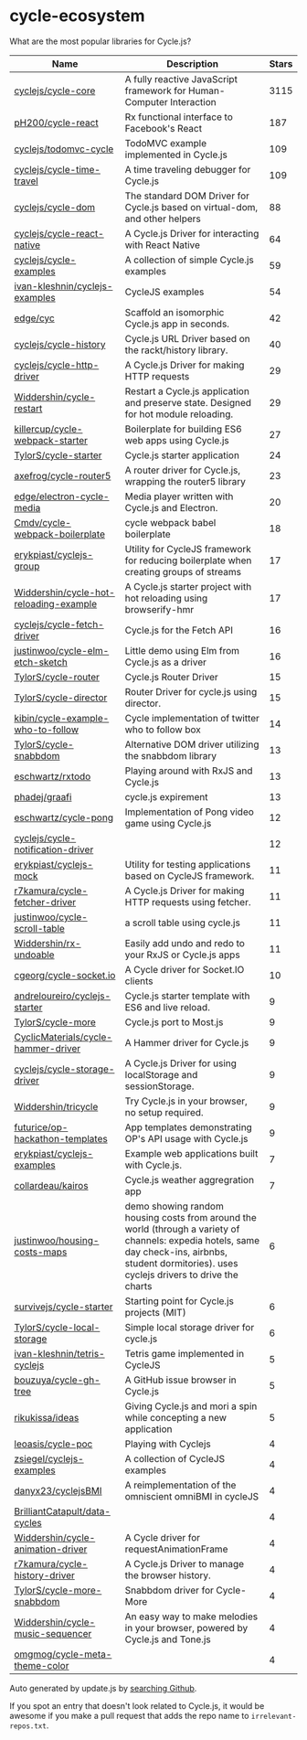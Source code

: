 
# cycle-ecosystem
What are the most popular libraries for Cycle.js?

| Name     | Description       | Stars |
| -------- | ----------------- | ------|
| [cyclejs/cycle-core](https://github.com/cyclejs/cycle-core) | A fully reactive JavaScript framework for Human-Computer Interaction | 3115 |
| [pH200/cycle-react](https://github.com/pH200/cycle-react) | Rx functional interface to Facebook's React | 187 |
| [cyclejs/todomvc-cycle](https://github.com/cyclejs/todomvc-cycle) | TodoMVC example implemented in Cycle.js | 109 |
| [cyclejs/cycle-time-travel](https://github.com/cyclejs/cycle-time-travel) | A time traveling debugger for Cycle.js | 109 |
| [cyclejs/cycle-dom](https://github.com/cyclejs/cycle-dom) | The standard DOM Driver for Cycle.js based on virtual-dom, and other helpers | 88 |
| [cyclejs/cycle-react-native](https://github.com/cyclejs/cycle-react-native) | A Cycle.js Driver for interacting with React Native | 64 |
| [cyclejs/cycle-examples](https://github.com/cyclejs/cycle-examples) | A collection of simple Cycle.js examples | 59 |
| [ivan-kleshnin/cyclejs-examples](https://github.com/ivan-kleshnin/cyclejs-examples) | CycleJS examples | 54 |
| [edge/cyc](https://github.com/edge/cyc) | Scaffold an isomorphic Cycle.js app in seconds. | 42 |
| [cyclejs/cycle-history](https://github.com/cyclejs/cycle-history) | Cycle.js URL Driver based on the rackt/history library. | 40 |
| [cyclejs/cycle-http-driver](https://github.com/cyclejs/cycle-http-driver) | A Cycle.js Driver for making HTTP requests | 29 |
| [Widdershin/cycle-restart](https://github.com/Widdershin/cycle-restart) | Restart a Cycle.js application and preserve state. Designed for hot module reloading. | 29 |
| [killercup/cycle-webpack-starter](https://github.com/killercup/cycle-webpack-starter) | Boilerplate for building ES6 web apps using Cycle.js | 27 |
| [TylorS/cycle-starter](https://github.com/TylorS/cycle-starter) | Cycle.js starter application | 24 |
| [axefrog/cycle-router5](https://github.com/axefrog/cycle-router5) | A router driver for Cycle.js, wrapping the router5 library | 23 |
| [edge/electron-cycle-media](https://github.com/edge/electron-cycle-media) | Media player written with Cycle.js and Electron. | 20 |
| [Cmdv/cycle-webpack-boilerplate](https://github.com/Cmdv/cycle-webpack-boilerplate) | cycle webpack babel boilerplate | 18 |
| [erykpiast/cyclejs-group](https://github.com/erykpiast/cyclejs-group) | Utility for CycleJS framework for reducing boilerplate when creating groups of streams | 17 |
| [Widdershin/cycle-hot-reloading-example](https://github.com/Widdershin/cycle-hot-reloading-example) | A Cycle.js starter project with hot reloading using browserify-hmr | 17 |
| [cyclejs/cycle-fetch-driver](https://github.com/cyclejs/cycle-fetch-driver) | Cycle.js for the Fetch API | 16 |
| [justinwoo/cycle-elm-etch-sketch](https://github.com/justinwoo/cycle-elm-etch-sketch) | Little demo using Elm from Cycle.js as a driver | 16 |
| [TylorS/cycle-router](https://github.com/TylorS/cycle-router) | Cycle.js Router Driver | 15 |
| [TylorS/cycle-director](https://github.com/TylorS/cycle-director) | Router Driver for cycle.js using director. | 15 |
| [kibin/cycle-example-who-to-follow](https://github.com/kibin/cycle-example-who-to-follow) | Cycle implementation of twitter who to follow box | 14 |
| [TylorS/cycle-snabbdom](https://github.com/TylorS/cycle-snabbdom) | Alternative DOM driver utilizing the snabbdom library | 13 |
| [eschwartz/rxtodo](https://github.com/eschwartz/rxtodo) | Playing around with RxJS and Cycle.js | 13 |
| [phadej/graafi](https://github.com/phadej/graafi) | cycle.js expirement | 13 |
| [eschwartz/cycle-pong](https://github.com/eschwartz/cycle-pong) | Implementation of Pong video game using Cycle.js | 12 |
| [cyclejs/cycle-notification-driver](https://github.com/cyclejs/cycle-notification-driver) |  | 12 |
| [erykpiast/cyclejs-mock](https://github.com/erykpiast/cyclejs-mock) | Utility for testing applications based on CycleJS framework. | 11 |
| [r7kamura/cycle-fetcher-driver](https://github.com/r7kamura/cycle-fetcher-driver) | A Cycle.js Driver for making HTTP requests using fetcher. | 11 |
| [justinwoo/cycle-scroll-table](https://github.com/justinwoo/cycle-scroll-table) | a scroll table using cycle.js | 11 |
| [Widdershin/rx-undoable](https://github.com/Widdershin/rx-undoable) | Easily add undo and redo to your RxJS or Cycle.js apps | 11 |
| [cgeorg/cycle-socket.io](https://github.com/cgeorg/cycle-socket.io) | A Cycle driver for Socket.IO clients | 10 |
| [andreloureiro/cyclejs-starter](https://github.com/andreloureiro/cyclejs-starter) | Cycle.js starter template with ES6 and live reload. | 9 |
| [TylorS/cycle-more](https://github.com/TylorS/cycle-more) | Cycle.js port to Most.js | 9 |
| [CyclicMaterials/cycle-hammer-driver](https://github.com/CyclicMaterials/cycle-hammer-driver) | A Hammer driver for Cycle.js | 9 |
| [cyclejs/cycle-storage-driver](https://github.com/cyclejs/cycle-storage-driver) | A Cycle.js Driver for using localStorage and sessionStorage. | 9 |
| [Widdershin/tricycle](https://github.com/Widdershin/tricycle) | Try Cycle.js in your browser, no setup required. | 9 |
| [futurice/op-hackathon-templates](https://github.com/futurice/op-hackathon-templates) | App templates demonstrating OP's API usage with Cycle.js | 9 |
| [erykpiast/cyclejs-examples](https://github.com/erykpiast/cyclejs-examples) | Example web applications built with Cycle.js. | 7 |
| [collardeau/kairos](https://github.com/collardeau/kairos) | Cycle.js weather aggregration app | 7 |
| [justinwoo/housing-costs-maps](https://github.com/justinwoo/housing-costs-maps) | demo showing random housing costs from around the world (through a variety of channels: expedia hotels, same day check-ins, airbnbs, student dormitories).  uses cyclejs drivers to drive the charts | 6 |
| [survivejs/cycle-starter](https://github.com/survivejs/cycle-starter) | Starting point for Cycle.js projects (MIT) | 6 |
| [TylorS/cycle-local-storage](https://github.com/TylorS/cycle-local-storage) | Simple local storage driver for cycle.js | 6 |
| [ivan-kleshnin/tetris-cyclejs](https://github.com/ivan-kleshnin/tetris-cyclejs) | Tetris game implemented in CycleJS | 5 |
| [bouzuya/cycle-gh-tree](https://github.com/bouzuya/cycle-gh-tree) | A GitHub issue browser in Cycle.js | 5 |
| [rikukissa/ideas](https://github.com/rikukissa/ideas) | Giving Cycle.js and mori a spin while concepting a new application | 5 |
| [leoasis/cycle-poc](https://github.com/leoasis/cycle-poc) | Playing with Cyclejs | 4 |
| [zsiegel/cyclejs-examples](https://github.com/zsiegel/cyclejs-examples) | A collection of CycleJS examples | 4 |
| [danyx23/cyclejsBMI](https://github.com/danyx23/cyclejsBMI) | A reimplementation of the omniscient omniBMI in cycleJS | 4 |
| [BrilliantCatapult/data-cycles](https://github.com/BrilliantCatapult/data-cycles) |  | 4 |
| [Widdershin/cycle-animation-driver](https://github.com/Widdershin/cycle-animation-driver) | A Cycle driver for requestAnimationFrame | 4 |
| [r7kamura/cycle-history-driver](https://github.com/r7kamura/cycle-history-driver) | A Cycle.js Driver to manage the browser history. | 4 |
| [TylorS/cycle-more-snabbdom](https://github.com/TylorS/cycle-more-snabbdom) | Snabbdom driver for Cycle-More | 4 |
| [Widdershin/cycle-music-sequencer](https://github.com/Widdershin/cycle-music-sequencer) | An easy way to make melodies in your browser, powered by Cycle.js and Tone.js | 4 |
| [omgmog/cycle-meta-theme-color](https://github.com/omgmog/cycle-meta-theme-color) |  | 4 |

Auto generated by update.js by [searching Github](https://github.com/search?q=cycle+OR+cyclejs+language%3AJavaScript+created%3A>2014-11-01+stars%3A>3&type=Repositories&sort=stars&order=desc&per_page=1000).

If you spot an entry that doesn't look related to Cycle.js, it would be awesome if you make a pull request that adds the repo name to `irrelevant-repos.txt`.
